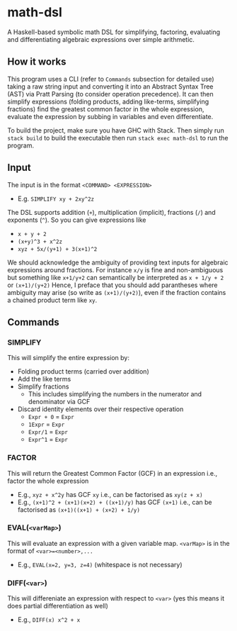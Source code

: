 # math-dsl

A Haskell-based symbolic math DSL for simplifying, factoring, evaluating and differentiating algebraic expressions over simple arithmetic.

## How it works

This program uses a CLI (refer to `Commands` subsection for detailed use) taking a raw string input and converting it into 
an Abstract Syntax Tree (AST) via Pratt Parsing (to consider operation precedence). It can then simplify expressions (folding
products, adding like-terms, simplifying fractions) find the greatest common factor in the whole expression, evaluate
the expression by subbing in variables and even differentiate.

To build the project, make sure you have GHC with Stack. Then simply run `stack build` to build the executable then run
`stack exec math-dsl` to run the program.

## Input

The input is in the format `<COMMAND> <EXPRESSION>`
- E.g. `SIMPLIFY xy + 2xy^2z`

The DSL supports addition (`+`), multiplication (implicit), fractions (`/`) and exponents (`^`). So you can give expressions like
- `x + y + 2`
- `(x+y)^3 + x^2z`
- `xyz + 5x/(y+1) + 3(x+1)^2`

We should acknowledge the ambiguity of providing text inputs for algebraic expressions around fractions. For instance
`x/y` is fine and non-ambiguous but something like `x+1/y+2` can semantically be interpreted as `x + 1/y + 2` or `(x+1)/(y+2)`
Hence, I preface that you should add parantheses where ambiguity may arise (so write as `(x+1)/(y+2)`), even if the fraction
contains a chained product term like `xy`.

## Commands

### SIMPLIFY
This will simplify the entire expression by:
- Folding product terms (carried over addition)
- Add the like terms
- Simplify fractions
  - This includes simplifying the numbers in the numerator and denominator via GCF
- Discard identity elements over their respective operation
  - `Expr + 0` = `Expr`
  - `1Expr` = `Expr`
  - `Expr/1` = `Expr`
  - `Expr^1` = `Expr`

### FACTOR
This will return the Greatest Common Factor (GCF) in an expression i.e., factor the whole expression
- E.g., `xyz + x^2y` has GCF `xy` i.e., can be factorised as `xy(z + x)`
- E.g., `(x+1)^2 + (x+1)(x+2) + ((x+1)/y)` has GCF `(x+1)` i.e., can be factorised as `(x+1)((x+1) + (x+2) + 1/y)`

### EVAL(`<varMap>`)
This will evaluate an expression with a given variable map. `<varMap>` is in the format of `<var>=<number>,...`
- E.g., `EVAL(x=2, y=3, z=4)` (whitespace is not necessary)

### DIFF(`<var>`)
This will differeniate an expression with respect to `<var>` (yes this means it does partial differentiation as well)
- E.g., `DIFF(x) x^2 + x`